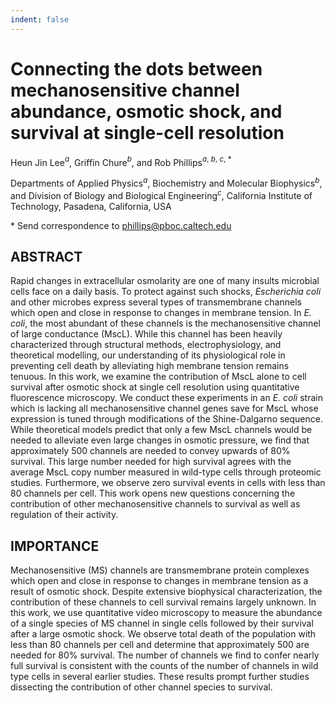 ```yaml
---
indent: false
---
```


# **Connecting the dots between mechanosensitive channel abundance, osmotic shock, and survival at single-cell resolution**  

Heun Jin Lee$^a$, Griffin Chure$^b$, and Rob Phillips$^{a,\ b,\ c,\ *}$

Departments of Applied Physics$^a$, Biochemistry and Molecular
Biophysics$^b$, and Division of Biology and Biological Engineering$^c$,
California Institute of Technology, Pasadena, California, USA

\* Send correspondence to <phillips@pboc.caltech.edu>

## ABSTRACT

Rapid changes in extracellular osmolarity are one of many insults microbial
cells face on a daily basis. To protect against such shocks,
*Escherichia coli* and other microbes express several types of transmembrane
channels which open and close in response to changes in membrane tension. In
*E. coli*, the most abundant of these channels is the mechanosensitive
channel of
large conductance (MscL). While this channel has been heavily characterized
through structural methods, electrophysiology, and theoretical modelling, our
understanding of its physiological role in preventing cell death by
alleviating high membrane tension remains tenuous. In this work, we examine
the contribution of MscL alone to cell survival after osmotic shock at single
cell resolution using quantitative fluorescence microscopy. We conduct these
experiments in an *E. coli* strain which is lacking all mechanosensitive
channel genes save for MscL whose expression is tuned through modifications of the Shine-Dalgarno sequence. While theoretical models predict
that only a few MscL channels would be needed to alleviate even large changes
in osmotic pressure, we find that approximately 500 channels are needed to
convey upwards of 80% survival. This large number needed for
high survival agrees with the average MscL copy number measured in wild-type
cells through proteomic studies. Furthermore, we observe zero survival events
in cells with less than 80 channels per cell. This work opens new questions concerning the contribution of other mechanosensitive channels to survival as well as regulation of their activity. 

## IMPORTANCE
Mechanosensitive (MS) channels are transmembrane protein complexes which open
and close in response to changes in membrane tension as a result of osmotic
shock. Despite extensive biophysical characterization, the contribution of these
channels to cell survival remains largely unknown. In this work, we use
quantitative video microscopy to measure the abundance of a single species of
MS channel in single cells followed by their survival after a large osmotic
shock. We observe total death of the population with less than 80 channels
per cell and determine that approximately 500 are needed for 80% survival.  The number of channels we find to confer nearly full survival is consistent with the counts of the number of channels in wild type cells in several earlier studies. These results prompt further studies dissecting the contribution of other channel species to survival.